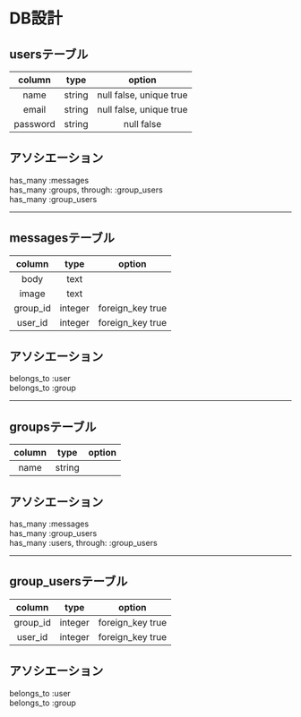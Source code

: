 # DB設計

## usersテーブル

| column |  type  | option |
|:------:|:------:|:------:|
|name    |string|null false, unique true|
|email   |string|null false, unique true|
|password|string|null false|

## アソシエーション
has_many :messages  
has_many :groups, through: :group_users  
has_many :group_users

---

## messagesテーブル
| column |  type  |      option      |
|:------:|:------:|:----------------:|
|  body  |  text  |                  |
|  image |  text  |                  |
|group_id| integer|foreign_key true|
|user_id | integer|foreign_key true|

## アソシエーション
belongs_to :user  
belongs_to :group

---

## groupsテーブル
| column |  type  |      option      |
|:------:|:------:|:----------------:|
|  name  | string |                  |

## アソシエーション

has_many :messages  
has_many :group_users  
has_many :users, through: :group_users

---

## group_usersテーブル
| column |  type  |      option      |
|:------:|:------:|:----------------:|
|group_id| integer| foreign_key true |
|user_id | integer| foreign_key true |

## アソシエーション

belongs_to :user  
belongs_to :group
